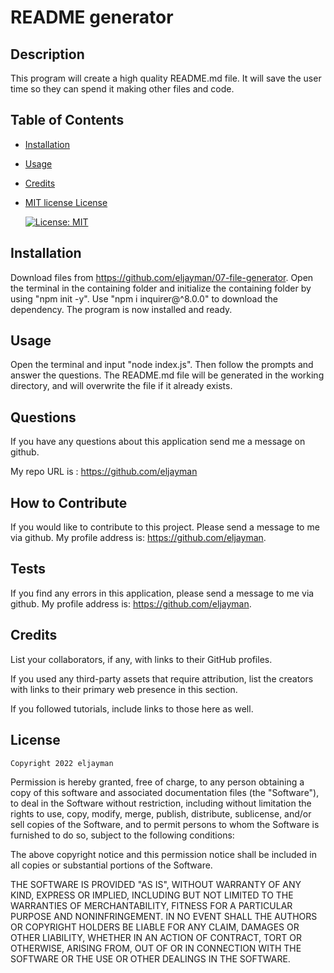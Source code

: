 
# README generator

## Description
This program will create a high quality README.md file.  It will save the user time so they can spend it making other files and code.

## Table of Contents 
- [Installation](#installation)
- [Usage](#usage)
- [Credits](#credits)
- [MIT license License](#license)


    [![License: MIT](https://img.shields.io/badge/License-MIT-yellow.svg)](https://opensource.org/licenses/MIT)

## Installation
Download files from https://github.com/eljayman/07-file-generator.  Open the terminal in the containing folder and initialize the containing folder by using "npm init -y".  Use "npm i inquirer@^8.0.0" to download the dependency.  The program is now installed and ready.

## Usage
Open the terminal and input "node index.js".  Then follow the prompts and answer the questions.  The README.md file will be generated in the working directory, and will overwrite the file if it already exists.

## Questions

If you have any questions about this application send me a message on github.

My repo URL is : https://github.com/eljayman

## How to Contribute
If you would like to contribute to this project.  Please send a message to me via github.  My profile address is: https://github.com/eljayman.

## Tests
If you find any errors in this application, please send a message to me via github.  My profile address is: https://github.com/eljayman.

## Credits

List your collaborators, if any, with links to their GitHub profiles.

If you used any third-party assets that require attribution, list the creators with links to their primary web presence in this section.

If you followed tutorials, include links to those here as well.

## License


    Copyright 2022 eljayman

Permission is hereby granted, free of charge, to any person obtaining a copy of this software and associated documentation files (the "Software"), to deal in the Software without restriction, including without limitation the rights to use, copy, modify, merge, publish, distribute, sublicense, and/or sell copies of the Software, and to permit persons to whom the Software is furnished to do so, subject to the following conditions:

The above copyright notice and this permission notice shall be included in all copies or substantial portions of the Software.

THE SOFTWARE IS PROVIDED "AS IS", WITHOUT WARRANTY OF ANY KIND, EXPRESS OR IMPLIED, INCLUDING BUT NOT LIMITED TO THE WARRANTIES OF MERCHANTABILITY, FITNESS FOR A PARTICULAR PURPOSE AND NONINFRINGEMENT. IN NO EVENT SHALL THE AUTHORS OR COPYRIGHT HOLDERS BE LIABLE FOR ANY CLAIM, DAMAGES OR OTHER LIABILITY, WHETHER IN AN ACTION OF CONTRACT, TORT OR OTHERWISE, ARISING FROM, OUT OF OR IN CONNECTION WITH THE SOFTWARE OR THE USE OR OTHER DEALINGS IN THE SOFTWARE.
    

  